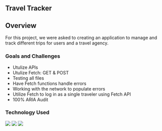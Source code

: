 
## Travel Tracker

## Overview

For this project, we were asked to creating an application to manage and track different trips for users and a travel agency.
### Goals and Challenges 
* Utulize APIs
* Utulize Fetch: GET & POST 
* Testing all files
* Have Fetch functions handle errors
* Working with the network to populate errors
* Utilize Fetch to log in as a single traveler using Fetch API
* 100% ARIA Audit

### Technology Used
![](https://user-images.githubusercontent.com/71860165/116416056-40272500-a7f7-11eb-95b6-2e8770502849.png)
![](https://user-images.githubusercontent.com/71860165/116416068-43221580-a7f7-11eb-92d3-d7ccf90cd0a9.png)
![](https://user-images.githubusercontent.com/71860165/116416117-503f0480-a7f7-11eb-873a-37326551381c.png)
